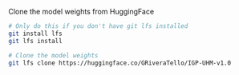 Clone the model weights from HuggingFace

```bash
# Only do this if you don't have git lfs installed
git install lfs
git lfs install

# Clone the model weights
git lfs clone https://huggingface.co/GRiveraTello/IGP-UHM-v1.0
```